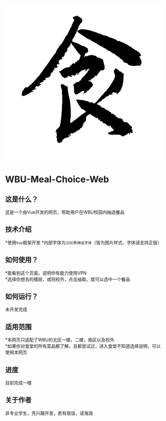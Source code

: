 ![Meal](https://github.com/XiuandQi/WBU-Meal-Choice-Web/blob/ChangeCode/public/icon.png)
# WBU-Meal-Choice-Web

## 这是什么？
这是一个由Vue开发的网页，帮助用户在WBU校园内抽选餐品

## 技术介绍
*使用`Vue`框架开发
*内部字体为`汉仪黑神话字体`（皆为图片样式，字体请支持正版）

## 如何使用？
*能看到这个页面，说明你有能力使用VPN </br>
*选择你想去的楼层，或则校外，点击抽取，就可以选中一个餐品

## 如何运行？
未开发完成

## 适用范围 
*本网页只适配了WBU的北区一楼，二楼，南区以及校外 </br>
*如果你对食堂的所有菜品都了解，且都尝试过，进入食堂不知道选择说明，可以使用本网页

## 进度
目前完成一楼

## 关于作者
非专业学生，凭兴趣开发，若有错误，请海涵